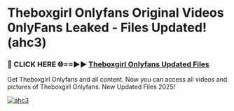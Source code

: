 # Theboxgirl Onlyfans Original Videos 0nlyFans Leaked - Files Updated! (ahc3)

<h3>🔴 CLICK HERE 🌐==►► <a href="https://tinyurl.com/3hn5wdd3" rel="nofollow">Theboxgirl Onlyfans Updated Files</a></h3>

Get Theboxgirl Onlyfans and all content. Now you can access all videos and pictures of Theboxgirl Onlyfans. New Updated Files 2025!

[![ahc3](https://i.imgur.com/4HnBqBT.gif)](https://tinyurl.com/3hn5wdd3)
